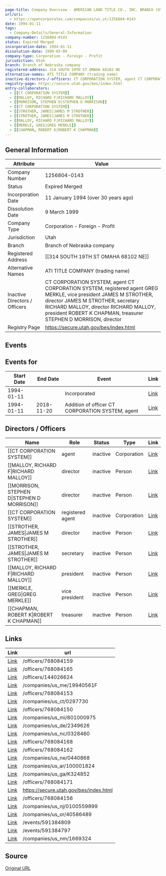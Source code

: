 ```yaml
---
page-title: Company Overview - AMERICAN LAND TITLE CO., INC. BRANCH (Utah - 1256804-0143)
url/uri:
  - https://opencorporates.com/companies/us_ut/1256804-0143
date: 1994-01-11
tags:
  - Company-Details/General-Information
company-number: 1256804-0143
status: Expired Merged
incorporation-date: 1994-01-11
dissolution-date: 1999-03-09
company-type: Corporation - Foreign - Profit
jurisdiction: Utah
branch: Branch of Nebraska company
registered-address: 314 SOUTH 19TH ST OMAHA 68102 NE
alternative-names: ATI TITLE COMPANY (trading name)
inactive-directors-/-officers: CT CORPORATION SYSTEM, agent CT CORPORATION SYSTEM, registered agent GREG MERKLE, vice president JAMES M STROTHER, director JAMES M STROTHER, secretary RICHARD MALLOY, director RICHARD MALLOY, president ROBERT K CHAPMAN, treasurer STEPHEN D MORRISON, director
registry-page: https://secure.utah.gov/bes/index.html
entry-collaborators:
  - [[CT CORPORATION SYSTEM]]
  - [[MALLOY, RICHARD F|RICHARD MALLOY]]
  - [[MORRISON, STEPHEN D|STEPHEN D MORRISON]]
  - [[CT CORPORATION SYSTEM]]
  - [[STROTHER, JAMES|JAMES M STROTHER]]
  - [[STROTHER, JAMES|JAMES M STROTHER]]
  - [[MALLOY, RICHARD F|RICHARD MALLOY]]
  - [[MERKLE, GREG|GREG MERKLE]]
  - [[CHAPMAN, ROBERT K|ROBERT K CHAPMAN]]
---
```


## General Information
| Attribute          | Value                                       |
|--------------------|---------------------------------------------|
| Company Number     | 1256804-0143                                |
| Status             | Expired Merged                              |
| Incorporation Date | 11 January 1994 (over 30 years ago)         |
| Dissolution Date   | 9 March 1999                                |
| Company Type       | Corporation - Foreign - Profit              |
| Jurisdiction       | Utah                                        |
| Branch             | Branch of Nebraska company                  |
| Registered Address | [[314 SOUTH 19TH ST OMAHA 68102 NE]]        |
| Alternative Names  | ATI TITLE COMPANY (trading name)            |
| Inactive Directors / Officers | CT CORPORATION SYSTEM, agent CT CORPORATION SYSTEM, registered agent GREG MERKLE, vice president JAMES M STROTHER, director JAMES M STROTHER, secretary RICHARD MALLOY, director RICHARD MALLOY, president ROBERT K CHAPMAN, treasurer STEPHEN D MORRISON, director |
| Registry Page      | https://secure.utah.gov/bes/index.html      |

## Events
## Events for
| Start Date | End Date   | Event                                                   | Link |
|------------|------------|-------------------------------------------------------|------|
| 1994-01-11 |            | Incorporated                                            | [Link](https://opencorporates.com/events/591384809) |
| 1994-01-11 | 2018-11-20 | Addition of officer CT CORPORATION SYSTEM, agent        | [Link](https://opencorporates.com/events/591384797) |

## Directors / Officers
| Name                 | Role            | Status     | Type        | Link |
|----------------------|-----------------|------------|-------------|------|
| [[CT CORPORATION SYSTEM]] | agent           | inactive   | Corporation | [Link](https://opencorporates.com/officers/144026624) |
| [[MALLOY, RICHARD F\|RICHARD MALLOY]] | director        | inactive   | Person      | [Link](https://opencorporates.com/officers/768084150) |
| [[MORRISON, STEPHEN D\|STEPHEN D MORRISON]] | director        | inactive   | Person      | [Link](https://opencorporates.com/officers/768084153) |
| [[CT CORPORATION SYSTEM]] | registered agent | inactive   | Corporation | [Link](https://opencorporates.com/officers/768084156) |
| [[STROTHER, JAMES\|JAMES M STROTHER]] | director        | inactive   | Person      | [Link](https://opencorporates.com/officers/768084159) |
| [[STROTHER, JAMES\|JAMES M STROTHER]] | secretary       | inactive   | Person      | [Link](https://opencorporates.com/officers/768084162) |
| [[MALLOY, RICHARD F\|RICHARD MALLOY]] | president       | inactive   | Person      | [Link](https://opencorporates.com/officers/768084165) |
| [[MERKLE, GREG\|GREG MERKLE]] | vice president  | inactive   | Person      | [Link](https://opencorporates.com/officers/768084168) |
| [[CHAPMAN, ROBERT K\|ROBERT K CHAPMAN]] | treasurer       | inactive   | Person      | [Link](https://opencorporates.com/officers/768084171) |

## Links
| Link   | url                            
|--------|--------------------------------|
| [Link](/officers/768084159) |/officers/768084159           
| [Link](/officers/768084165) |/officers/768084165           
| [Link](/officers/144026624) |/officers/144026624           
| [Link](/companies/us_me/19940561F) |/companies/us_me/19940561F    
| [Link](/officers/768084153) |/officers/768084153           
| [Link](/companies/us_ct/0297730) |/companies/us_ct/0297730      
| [Link](/officers/768084150) |/officers/768084150           
| [Link](/companies/us_mi/801000975) |/companies/us_mi/801000975    
| [Link](/companies/us_de/2349626) |/companies/us_de/2349626      
| [Link](/companies/us_nc/0328460) |/companies/us_nc/0328460      
| [Link](/officers/768084168) |/officers/768084168           
| [Link](/officers/768084162) |/officers/768084162           
| [Link](/companies/us_ne/0440868) |/companies/us_ne/0440868      
| [Link](/companies/us_ar/100001824) |/companies/us_ar/100001824    
| [Link](/companies/us_ga/K324852) |/companies/us_ga/K324852      
| [Link](/officers/768084171) |/officers/768084171           
| [Link](https://secure.utah.gov/bes/index.html) |https://secure.utah.gov/bes/index.html
| [Link](/officers/768084156) |/officers/768084156           
| [Link](/companies/us_nj/0100559899) |/companies/us_nj/0100559899   
| [Link](/companies/us_or/40586489) |/companies/us_or/40586489     
| [Link](/events/591384809) |/events/591384809             
| [Link](/events/591384797) |/events/591384797             
| [Link](/companies/us_nm/1669324) |/companies/us_nm/1669324      

## Source
[Original URL](https://opencorporates.com/companies/us_ut/1256804-0143)
